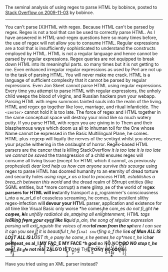 The seminal analysis of using regex to parse HTML by bobince, posted to [Stack Overflow on 2009-11-03](https://stackoverflow.com/questions/1732348/regex-match-open-tags-except-xhtml-self-contained-tags) by bobince.

---

You can't parse \[X\]HTML with regex. Because HTML can't be parsed by regex. Regex is not a tool that can be used to correctly parse HTML. As I have answered in HTML-and-regex questions here so many times before, the use of regex will not allow you to consume HTML. Regular expressions are a tool that is insufficiently sophisticated to understand the constructs employed by HTML. HTML is not a regular language and hence cannot be parsed by regular expressions. Regex queries are not equipped to break down HTML into its meaningful parts. so many times but it is not getting to me. Even enhanced irregular regular expressions as used by Perl are not up to the task of parsing HTML. You will never make me crack. HTML is a language of sufficient complexity that it cannot be parsed by regular expressions. Even Jon Skeet cannot parse HTML using regular expressions. Every time you attempt to parse HTML with regular expressions, the unholy child weeps the blood of virgins, and Russian hackers pwn your webapp. Parsing HTML with regex summons tainted souls into the realm of the living. HTML and regex go together like love, marriage, and ritual infanticide. The `<center>` cannot hold it is too late. The force of regex and HTML together in the same conceptual space will destroy your mind like so much watery putty. If you parse HTML with regex you are giving in to Them and their blasphemous ways which doom us all to inhuman toil for the One whose Name cannot be expressed in the Basic Multilingual Plane, he comes. HTML-plus-regexp will liquify the n​erves of the sentient whilst you observe, your psyche withering in the onslaught of horror. Rege̿̔̉x-based HTML parsers are the cancer that is killing StackOverflow *it is too late it is too late we cannot be saved* the transgression of a chi͡ld ensures regex will consume all living tissue (except for HTML which it cannot, as previously prophesied) *dear lord help us how can anyone survive this scourge* using regex to parse HTML has doomed humanity to an eternity of dread torture and security holes *using rege_x as a tool to process HTML establishes a brea_ch between this world* and the dread realm of c͒ͪo͛ͫrrupt entities (like SGML entities, but *more corrupt) a mere glimp_se of the world of reg​**ex parsers for HTML will ins**​tantly transport a p_rogrammer's consciousness i_nto a w_orl_d of ceaseless screaming, he comes, the pestilent slithy regex-infection wil​**l devour your HT**​ML parser, application and existence for all time like Visual Basic only worse *he comes he com_es *do not fi_​ght h**e com̡e̶s, ̕h̵i**​s un̨ho͞ly radiańcé de_stro҉ying all enli̍̈́̂̈́ghtenment, HTML tags **lea͠ki̧n͘g fr̶ǫm ̡yo​͟ur eye͢s̸ ̛l̕ik͏e liq**​uid p_ain, the song of re̸gular exp​ression parsing will exti_​nguish the voices of mor​**tal man from the sp**​here I can see it can you see ̲͚̖͔̙î̩́t̲͎̩̱͔́̋̀ it is beautiful t​_he f`inal snuf`fing o_f the lie​**s of Man ALL IS LOŚ͖̩͇̗̪̏̈́T A*****LL I​S L**OST th_e pon̷y he come_s he c̶̮omes he co**mes t_he* ich​**or permeat_es al_l MY FAC_E MY FACE ᵒh god n**o NO NOO̼*****O​O N**Θ stop t_he an​*̶͑̾̾​̅ͫ͏̙̤g͇̫͛͆̾ͫ̑͆l͖͉̗̩̳̟̍ͫͥͨ_e̠̅s `͎a̧͈͖r̽̾̈́͒͑e` n**​ot rè̑ͧ̌aͨl̘̝̙̃ͤ͂̾̆ ZA̡͊͠͝LGΌ ISͮ̂҉̯͈͕̹̘̱ T**O͇̹̺ͅƝ̴ȳ̳ TH̘**Ë͖́̉ ͠P̯͍̭O̚​N̐Y̡ H̸̡̪̯ͨ͊̽̅̾̎Ȩ̬̩̾͛ͪ̈́̀́͘ ̶̧̨̱̹̭̯ͧ̾ͬC̷̙̲̝͖ͭ̏ͥͮ͟Oͮ͏̮̪̝͍M̲̖͊̒ͪͩͬ̚̚͜Ȇ̴̟̟͙̞ͩ͌͝**S̨̥̫͎̭ͯ̿̔̀ͅ

---

Have you tried using an XML parser instead?